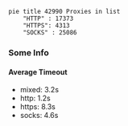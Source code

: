 
```mermaid
pie title 42990 Proxies in list
    "HTTP" : 17373
    "HTTPS": 4313
    "SOCKS" : 25086
```

### Some Info
#### Average Timeout

- mixed: 3.2s
- http: 1.2s
- https: 8.3s
- socks: 4.6s